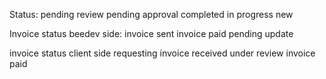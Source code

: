 Status:
pending review
pending approval
completed
in progress
new


Invoice status beedev side:
invoice sent
invoice paid
pending update

invoice status client side
requesting
invoice received
under review
invoice paid

